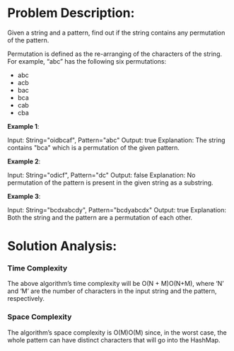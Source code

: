 # Problem Description:
Given a string and a pattern, find out if the string contains any permutation of the pattern.

Permutation is defined as the re-arranging of the characters of the string. For example, “abc” has the following six permutations:

- abc
- acb
- bac
- bca
- cab
- cba

**Example 1**:

Input: String="oidbcaf", Pattern="abc"
Output: true
Explanation: The string contains "bca" which is a permutation of the given pattern.

**Example 2**:

Input: String="odicf", Pattern="dc"
Output: false
Explanation: No permutation of the pattern is present in the given string as a substring.

**Example 3**:

Input: String="bcdxabcdy", Pattern="bcdyabcdx"
Output: true
Explanation: Both the string and the pattern are a permutation of each other.

# Solution Analysis:
### Time Complexity
The above algorithm’s time complexity will be O(N + M)O(N+M), where ‘N’ and ‘M’ are the number of characters in the input string and the pattern, respectively.

### Space Complexity
The algorithm’s space complexity is O(M)O(M) since, in the worst case, the whole pattern can have distinct characters that will go into the HashMap.
